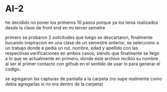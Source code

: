 # AI-2
he decidido no poner los primeros 10 pasos porque ya los tenia realizados desde la clase de front end en mi tercer semetre

primero se probaron 2 solicitudes que luego se descartaron, finalmente bucando inspiracion en una clase de un semestre anterior, se selecciono a un trabajo donde e pedia un rut, nombre, edad y apellido con las respectivas verificaciones en ambos casos, siendo que finalmente se llego a lo que se actualmente en primero, donde este archivo recibio su nombre al ser el primer contacto con github en el sentido de usar lo para generar el codigo.

se agregaron las capturas de pantalla a la carpeta (no supe realmente como debia agregarlas si no era dentro de la carpeta)


